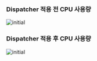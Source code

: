 ### Dispatcher 적용 전 CPU 사용량
![initial](https://user-images.githubusercontent.com/58874665/191276141-18d074c9-5a2f-471c-a996-ef259b593c21.png)

### Dispatcher 적용 후 CPU 사용량
![initial](https://user-images.githubusercontent.com/58874665/191276132-5c1eaa80-121b-45bb-a1c8-6175a1bcdb09.png)
